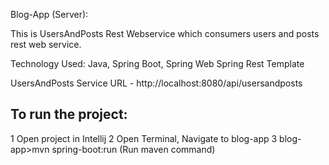 Blog-App (Server):

This is UsersAndPosts Rest Webservice which consumers users and posts rest web service.
 
Technology Used: Java, Spring Boot, Spring Web Spring Rest Template

UsersAndPosts Service URL - http://localhost:8080/api/usersandposts

To run the project:
---------------------------------------------------
1 Open project in Intellij
2 Open Terminal, Navigate to blog-app
3 blog-app>mvn spring-boot:run (Run maven command)
